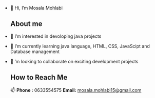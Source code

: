 - 👋 Hi, I’m Mosala Mohlabi
  
  ## About me

- 👀 I’m interested in devoloping java projects
- 🌱 I’m currently learning java language, HTML, CSS, JavaScipt and Database management
- 💞️ ’m looking to collaborate on exciting development projects

  ## How to Reach Me
  
  📫 **Phone :** 0633554575
      **Email:**  mosala.mohlabi15@gmail.com


<!---
Mosala-dev/Mosala-dev is a ✨ special ✨ repository because its `README.md` (this file) appears on your GitHub profile.
You can click the Preview link to take a look at your changes.
--->
